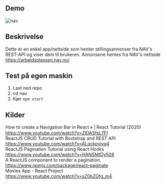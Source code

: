 ## Demo
 ![nav](demo.gif)

## Beskrivelse<br>
Dette er en enkel app/nettside som henter stillingsannonser fra NAV's REST-API og viser dem til brukeren. Annonsene hentes fra NAV's nettside https://arbeidsplassen.nav.no/

## Test på egen maskin<br>
1. Last ned repo
2. cd nav
3. Kjør `npm start`

## Kilder<br>
How to create a Navigation Bar in React ⏸ | React Tutorial (2020)<br>
https://www.youtube.com/watch?v=ZlDASfsL7FI<br>
ReactJS CRUD Tutorial with Bootstrap and REST API<br>
https://www.youtube.com/watch?v=ALqckoyivq4<br>
ReactJS Pagination Tutorial using React Hooks<br>
https://www.youtube.com/watch?v=HANSMtDy508<br>
A ReactJS component to render a pagination.<br>
https://www.npmjs.com/package/react-paginate<br>
Movies App - React Project<br>
https://www.youtube.com/watch?v=sZ0bZGfg_m4<br>
